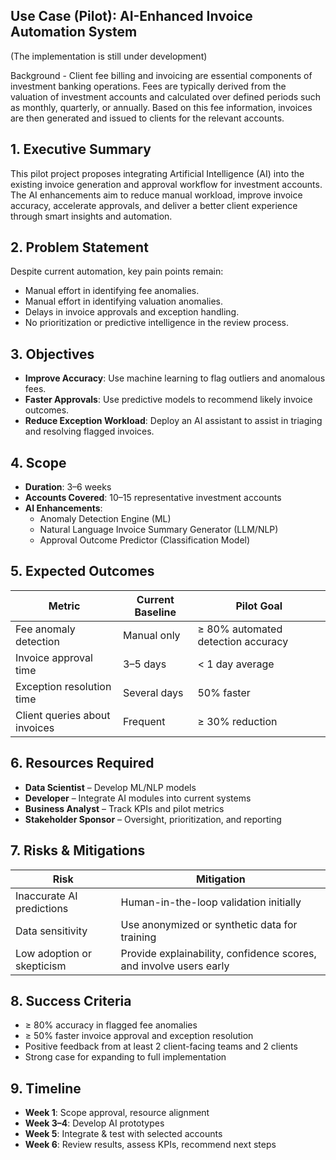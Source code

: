 ## Use Case (Pilot): AI-Enhanced Invoice Automation System
(The implementation is still under development)

Background - Client fee billing and invoicing are essential components of investment banking operations. Fees are typically derived from the valuation of investment accounts 
and calculated over defined periods such as monthly, quarterly, or annually. Based on this fee information, invoices are then generated and issued to clients for the relevant accounts.

## 1. Executive Summary
This pilot project proposes integrating Artificial Intelligence (AI) into the existing invoice generation and approval workflow for investment accounts. 
The AI enhancements aim to reduce manual workload, improve invoice accuracy, accelerate approvals, and deliver a better client experience through smart insights and automation.

## 2. Problem Statement
Despite current automation, key pain points remain:

- Manual effort in identifying fee anomalies.
- Manual effort in identifying valuation anomalies.
- Delays in invoice approvals and exception handling.  
- No prioritization or predictive intelligence in the review process.

## 3. Objectives

- **Improve Accuracy**: Use machine learning to flag outliers and anomalous fees.  
- **Faster Approvals**: Use predictive models to recommend likely invoice outcomes.  
- **Reduce Exception Workload**: Deploy an AI assistant to assist in triaging and resolving flagged invoices. 

## 4. Scope

- **Duration**: 3–6 weeks  
- **Accounts Covered**: 10–15 representative investment accounts  
- **AI Enhancements**:
  - Anomaly Detection Engine (ML)
  - Natural Language Invoice Summary Generator (LLM/NLP)
  - Approval Outcome Predictor (Classification Model)

## 5. Expected Outcomes

| Metric                         | Current Baseline     | Pilot Goal                        |
|-------------------------------|-----------------------|-----------------------------------|
| Fee anomaly detection         | Manual only           | ≥ 80% automated detection accuracy |
| Invoice approval time         | 3–5 days              | < 1 day average                    |
| Exception resolution time     | Several days          | 50% faster                         |
| Client queries about invoices | Frequent              | ≥ 30% reduction                    |

## 6. Resources Required

- **Data Scientist** – Develop ML/NLP models  
- **Developer** – Integrate AI modules into current systems  
- **Business Analyst** – Track KPIs and pilot metrics  
- **Stakeholder Sponsor** – Oversight, prioritization, and reporting  

## 7. Risks & Mitigations

| Risk                        | Mitigation                                      |
|----------------------------|-------------------------------------------------|
| Inaccurate AI predictions  | Human-in-the-loop validation initially          |
| Data sensitivity           | Use anonymized or synthetic data for training   |
| Low adoption or skepticism | Provide explainability, confidence scores, and involve users early |

## 8. Success Criteria

- ≥ 80% accuracy in flagged fee anomalies  
- ≥ 50% faster invoice approval and exception resolution  
- Positive feedback from at least 2 client-facing teams and 2 clients  
- Strong case for expanding to full implementation  

## 9. Timeline

- **Week 1**: Scope approval, resource alignment  
- **Week 3–4**: Develop AI prototypes  
- **Week 5**: Integrate & test with selected accounts  
- **Week 6**: Review results, assess KPIs, recommend next steps 
